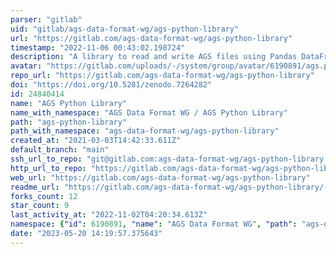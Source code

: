 ```yaml
---
parser: "gitlab"
uid: "gitlab/ags-data-format-wg/ags-python-library"
url: "https://gitlab.com/ags-data-format-wg/ags-python-library"
timestamp: "2022-11-06 00:43:02.198724"
description: "A library to read and write AGS files using Pandas DataFrames"
avatar: "https://gitlab.com/uploads/-/system/group/avatar/6190891/ags.png"
repo_url: "https://gitlab.com/ags-data-format-wg/ags-python-library"
doi: "https://doi.org/10.5281/zenodo.7264282"
id: 24840414
name: "AGS Python Library"
name_with_namespace: "AGS Data Format WG / AGS Python Library"
path: "ags-python-library"
path_with_namespace: "ags-data-format-wg/ags-python-library"
created_at: "2021-03-03T14:42:33.611Z"
default_branch: "main"
ssh_url_to_repo: "git@gitlab.com:ags-data-format-wg/ags-python-library.git"
http_url_to_repo: "https://gitlab.com/ags-data-format-wg/ags-python-library.git"
web_url: "https://gitlab.com/ags-data-format-wg/ags-python-library"
readme_url: "https://gitlab.com/ags-data-format-wg/ags-python-library/-/blob/main/README.md"
forks_count: 12
star_count: 9
last_activity_at: "2022-11-02T04:20:34.613Z"
namespace: {"id": 6190891, "name": "AGS Data Format WG", "path": "ags-data-format-wg", "kind": "group", "full_path": "ags-data-format-wg", "parent_id": null, "avatar_url": "/uploads/-/system/group/avatar/6190891/ags.png", "web_url": "https://gitlab.com/groups/ags-data-format-wg"}
date: "2023-05-20 14:19:57.375643"
---
```

